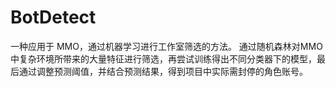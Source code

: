# BotDetect
一种应用于 MMO，通过机器学习进行工作室筛选的方法。
通过随机森林对MMO中复杂环境所带来的大量特征进行筛选，再尝试训练得出不同分类器下的模型，最后通过调整预测阈值，并结合预测结果，得到项目中实际需封停的角色账号。
